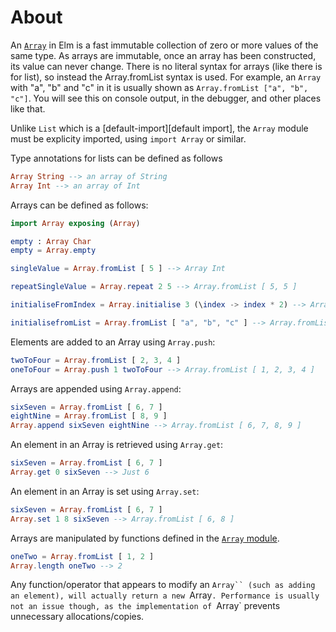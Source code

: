 # About

An [`Array`][array] in Elm is a fast immutable collection of zero or more values of the same type.
As arrays are immutable, once an array has been constructed, its value can never change.
There is no literal syntax for arrays (like there is for list), so instead the Array.fromList syntax is used.
For example, an `Array` with "a", "b" and "c" in it is usually shown as `Array.fromList ["a", "b", "c"]`.
You will see this on console output, in the debugger, and other places like that.

Unlike `List` which is a [default-import][default import], the `Array` module must be explicity imported, using `import Array` or similar.

Type annotations for lists can be defined as follows

```elm
Array String --> an array of String
Array Int --> an array of Int
```

Arrays can be defined as follows:

```elm
import Array exposing (Array)

empty : Array Char
empty = Array.empty

singleValue = Array.fromList [ 5 ] --> Array Int

repeatSingleValue = Array.repeat 2 5 --> Array.fromList [ 5, 5 ]

initialiseFromIndex = Array.initialise 3 (\index -> index * 2) --> Array.fromList [ 0, 2, 4 ]

initialisefromList = Array.fromList [ "a", "b", "c" ] --> Array.fromList [ "a", "b", "c" ]
```

Elements are added to an Array using `Array.push`:

```elm
twoToFour = Array.fromList [ 2, 3, 4 ]
oneToFour = Array.push 1 twoToFour --> Array.fromList [ 1, 2, 3, 4 ]
```

Arrays are appended using `Array.append`:

```elm
sixSeven = Array.fromList [ 6, 7 ]
eightNine = Array.fromList [ 8, 9 ]
Array.append sixSeven eightNine --> Array.fromList [ 6, 7, 8, 9 ]
```

An element in an Array is retrieved using `Array.get`:

```elm
sixSeven = Array.fromList [ 6, 7 ]
Array.get 0 sixSeven --> Just 6
```

An element in an Array is set using `Array.set`:

```elm
sixSeven = Array.fromList [ 6, 7 ]
Array.set 1 8 sixSeven --> Array.fromList [ 6, 8 ]
```

Arrays are manipulated by functions defined in the [`Array` module][array-module].

```elm
oneTwo = Array.fromList [ 1, 2 ]
Array.length oneTwo --> 2
```

Any function/operator that appears to modify an `Array`` (such as adding an element), will actually return a new `Array`.
Performance is usually not an issue though, as the implementation of `Array` prevents unnecessary allocations/copies.

[array]: https://elmprogramming.com/array.html
[array-module]: https://package.elm-lang.org/packages/elm/core/latest/Array
[default-imports]: https://github.com/elm/core#default-imports
